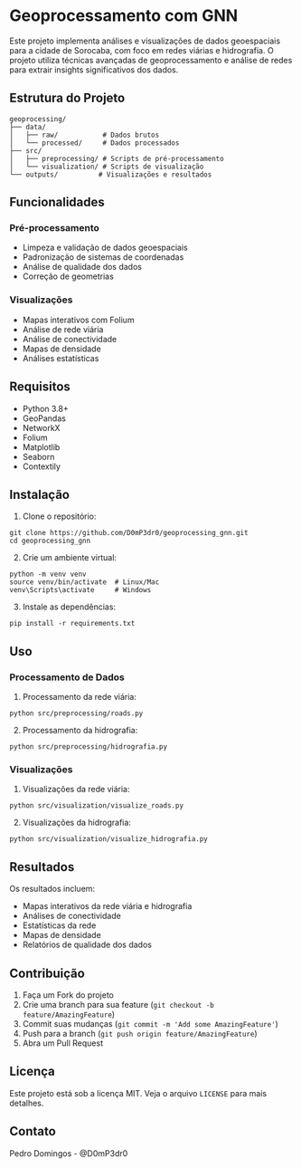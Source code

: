 # Geoprocessamento com GNN

Este projeto implementa análises e visualizações de dados geoespaciais para a cidade de Sorocaba, com foco em redes viárias e hidrografia. O projeto utiliza técnicas avançadas de geoprocessamento e análise de redes para extrair insights significativos dos dados.

## Estrutura do Projeto

```
geoprocessing/
├── data/
│   ├── raw/           # Dados brutos
│   └── processed/     # Dados processados
├── src/
│   ├── preprocessing/ # Scripts de pré-processamento
│   └── visualization/ # Scripts de visualização
└── outputs/          # Visualizações e resultados
```

## Funcionalidades

### Pré-processamento

* Limpeza e validação de dados geoespaciais
* Padronização de sistemas de coordenadas
* Análise de qualidade dos dados
* Correção de geometrias

### Visualizações

* Mapas interativos com Folium
* Análise de rede viária
* Análise de conectividade
* Mapas de densidade
* Análises estatísticas

## Requisitos

* Python 3.8+
* GeoPandas
* NetworkX
* Folium
* Matplotlib
* Seaborn
* Contextily

## Instalação

1. Clone o repositório:
```
git clone https://github.com/D0mP3dr0/geoprocessing_gnn.git
cd geoprocessing_gnn
```

2. Crie um ambiente virtual:
```
python -m venv venv
source venv/bin/activate  # Linux/Mac
venv\Scripts\activate     # Windows
```

3. Instale as dependências:
```
pip install -r requirements.txt
```

## Uso

### Processamento de Dados

1. Processamento da rede viária:
```
python src/preprocessing/roads.py
```

2. Processamento da hidrografia:
```
python src/preprocessing/hidrografia.py
```

### Visualizações

1. Visualizações da rede viária:
```
python src/visualization/visualize_roads.py
```

2. Visualizações da hidrografia:
```
python src/visualization/visualize_hidrografia.py
```

## Resultados

Os resultados incluem:

* Mapas interativos da rede viária e hidrografia
* Análises de conectividade
* Estatísticas da rede
* Mapas de densidade
* Relatórios de qualidade dos dados

## Contribuição

1. Faça um Fork do projeto
2. Crie uma branch para sua feature (`git checkout -b feature/AmazingFeature`)
3. Commit suas mudanças (`git commit -m 'Add some AmazingFeature'`)
4. Push para a branch (`git push origin feature/AmazingFeature`)
5. Abra um Pull Request

## Licença

Este projeto está sob a licença MIT. Veja o arquivo `LICENSE` para mais detalhes.

## Contato

Pedro Domingos - @D0mP3dr0 